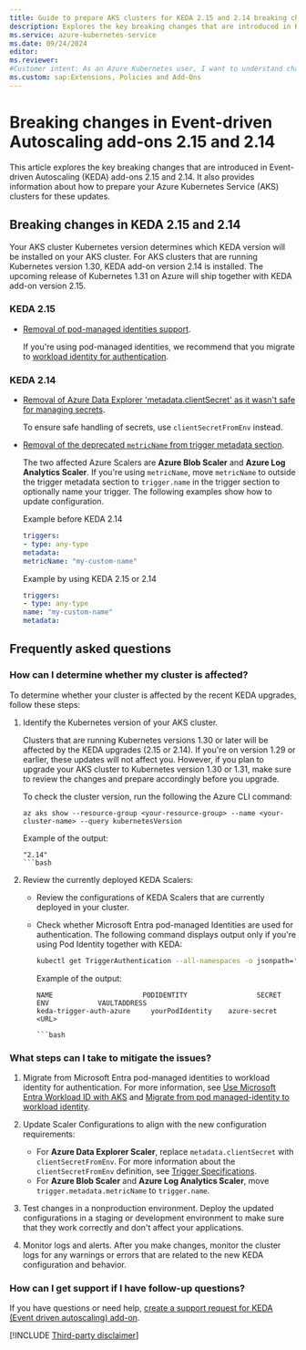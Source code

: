 ```yaml
---
title: Guide to prepare AKS clusters for KEDA 2.15 and 2.14 breaking changes
description: Explores the key breaking changes that are introduced in KEDA 2.15 and 2.14 and provides a guide to prepare your Azure Kubernetes Service (AKS) clusters for these updates. 
ms.service: azure-kubernetes-service
ms.date: 09/24/2024
editor: 
ms.reviewer: 
#Customer intent: As an Azure Kubernetes user, I want to understand changes in Event-driven Autoscaling Add-ons version 2.15 and version 2.14. 
ms.custom: sap:Extensions, Policies and Add-Ons
---
```


# Breaking changes in Event-driven Autoscaling add-ons 2.15 and 2.14

This article explores the key breaking changes that are introduced in Event-driven Autoscaling (KEDA) add-ons 2.15 and 2.14. It also provides information about how to prepare your Azure Kubernetes Service (AKS) clusters for these updates.

## Breaking changes in KEDA 2.15 and 2.14

Your AKS cluster Kubernetes version determines which KEDA version will be installed on your AKS cluster. For AKS clusters that are running Kubernetes version 1.30, KEDA add-on version 2.14 is installed. The upcoming release of Kubernetes 1.31 on Azure will ship together with KEDA add-on version 2.15.

### KEDA 2.15

- [Removal of pod-managed identities support](https://github.com/kedacore/keda/issues/5035). 
    
    If you're using pod-managed identities, we recommend that you migrate to [workload identity for authentication](/azure/aks/keda-workload-identity).

### KEDA 2.14

- [Removal of Azure Data Explorer 'metadata.clientSecret' as it wasn't safe for managing secrets](https://github.com/kedacore/keda/issues/4514). 

    To ensure safe handling of secrets, use `clientSecretFromEnv` instead.
- [Removal of the deprecated `metricName` from trigger metadata section](https://github.com/kedacore/keda/issues/4240).

    The two affected Azure Scalers are **Azure Blob Scaler** and **Azure Log Analytics Scaler**. If you're using `metricName`, move `metricName` to outside the trigger metadata section to `trigger.name` in the trigger section to optionally name your trigger. The following examples show how to update configuration.

     Example before KEDA 2.14

     ```yaml
     triggers:
     - type: any-type
     metadata:
     metricName: "my-custom-name"
     ```

     Example by using KEDA 2.15 or 2.14

     ```yaml
     triggers:
     - type: any-type
     name: "my-custom-name"
     metadata:
     ```

## Frequently asked questions

### How can I determine whether my cluster is affected?

To determine whether your cluster is affected by the recent KEDA upgrades, follow these steps:

1. Identify the Kubernetes version of your AKS cluster. 

    Clusters that are running Kubernetes versions 1.30 or later will be affected by the KEDA upgrades (2.15 or 2.14). If you're on version 1.29 or earlier, these updates will not affect you. However, if you plan to upgrade your AKS cluster to Kubernetes version 1.30 or 1.31, make sure to review the changes and prepare accordingly before you upgrade.
     
    To check the cluster version, run the following the Azure CLI command:

     ```
     az aks show --resource-group <your-resource-group> --name <your-cluster-name> --query kubernetesVersion
     ```
   Example of the output:
      
    ```output
    "2.14"
    ```bash
2. Review the currently deployed KEDA Scalers:

    - Review the configurations of KEDA Scalers that are currently deployed in your cluster.
    - Check whether Microsoft Entra pod-managed Identities are used for authentication. The following command displays output only if you're using Pod Identity together with KEDA:
    
        ```bash
        kubectl get TriggerAuthentication --all-namespaces -o jsonpath='{range .items[?(@.spec.podIdentity.provider=="azure")]}{.metadata.namespace}{"/"}{.metadata.name}{"\n"}{end}'
        ```
        Example of the output:
      
        ```output
        NAME                      PODIDENTITY                 SECRET                 ENV            VAULTADDRESS
        keda-trigger-auth-azure     yourPodIdentity    azure-secret                     <URL>

        ```bash
### What steps can I take to mitigate the issues?

1. Migrate from Microsoft Entra pod-managed identities to workload identity for authentication. For more information, see [Use Microsoft Entra Workload ID with AKS](/azure/aks/workload-identity-overview?tabs=dotnet) and [Migrate from pod managed-identity to workload identity](/azure/aks/workload-identity-migrate-from-pod-identity).
2. Update Scaler Configurations to align with the new configuration requirements:

    - For **Azure Data Explorer Scaler**, replace `metadata.clientSecret` with `clientSecretFromEnv`. For more information about the `clientSecretFromEnv` definition, see  [Trigger Specifications](https://keda.sh/docs/2.15/scalers/azure-data-explorer/).
    - For **Azure Blob Scaler** and **Azure Log Analytics Scaler**, move `trigger.metadata.metricName` to `trigger.name`.

3. Test changes in a nonproduction environment. Deploy the updated configurations in a staging or development environment to make sure that they work correctly and don't affect your applications.
4. Monitor logs and alerts. After you make changes, monitor the cluster logs for any warnings or errors that are related to the new KEDA configuration and behavior.

### How can I get support if I have follow-up questions?

If you have questions or need help, [create a support request for KEDA (Event driven autoscaling) add-on](https://ms.portal.azure.com/#create/Microsoft.Support/Parameters/%7B%0D%0A%09%22subId%22%3A+%22%22%2C%0D%0A%09%22pesId%22%3A+%2216450%22%2C%0D%0A%09%22supportTopicId%22%3A+%2232844723%22%2C%0D%0A%09%22contextInfo%22%3A+%22Keda214215%22%2C%0D%0A%09%22caller%22%3A+%22Keda214215comms%22%2C%0D%0A%09%22severity%22%3A+%223%22%0D%0A%7D).

[!INCLUDE [Third-party disclaimer](../../../includes/third-party-disclaimer.md)]
